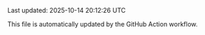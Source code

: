 Last updated: 2025-10-14 20:12:26 UTC

This file is automatically updated by the GitHub Action workflow.
